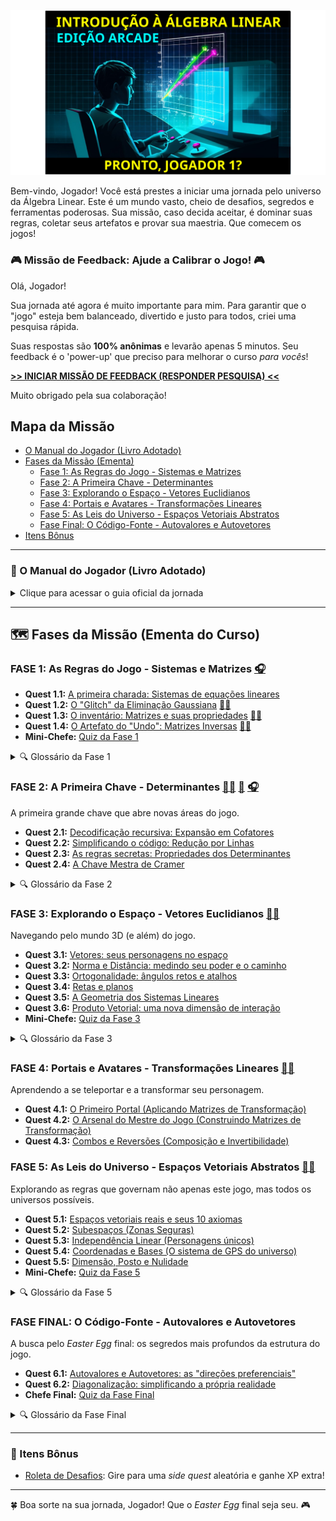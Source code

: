 ![Introdução à Álgebra Linear: Pronto Jogador 1?](img/title.svg)

Bem-vindo, Jogador! Você está prestes a iniciar uma jornada pelo universo da Álgebra Linear. Este é um mundo vasto, cheio de desafios, segredos e ferramentas poderosas. Sua missão, caso decida aceitar, é dominar suas regras, coletar seus artefatos e provar sua maestria. Que comecem os jogos!

### 🎮 Missão de Feedback: Ajude a Calibrar o Jogo! 🎮

Olá, Jogador!

Sua jornada até agora é muito importante para mim. Para garantir que o "jogo" esteja bem balanceado, divertido e justo para todos, criei uma pesquisa rápida.

Suas respostas são **100% anônimas** e levarão apenas 5 minutos. Seu feedback é o 'power-up' que preciso para melhorar o curso *para vocês*!

[**>> INICIAR MISSÃO DE FEEDBACK (RESPONDER PESQUISA) <<**](https://docs.google.com/forms/d/e/1FAIpQLSd7dUipQLSd7dUipQLabz1EziTpv5VrTHZu0hu50yHQTzOGxs_82DjpqvA/viewform)

Muito obrigado pela sua colaboração!

## Mapa da Missão

- [O Manual do Jogador (Livro Adotado)](#-o-manual-do-jogador-livro-adotado)
- [Fases da Missão (Ementa)](#-fases-da-missão-ementa-do-curso)
  - [Fase 1: As Regras do Jogo - Sistemas e Matrizes](#fase-1-as-regras-do-jogo---sistemas-e-matrizes)
  - [Fase 2: A Primeira Chave - Determinantes](#fase-2-a-primeira-chave---determinantes)
  - [Fase 3: Explorando o Espaço - Vetores Euclidianos](#fase-3-explorando-o-espaço---vetores-euclidianos)
  - [Fase 4: Portais e Avatares - Transformações Lineares](#fase-4-portais-e-avatares---transformações-lineares)
  - [Fase 5: As Leis do Universo - Espaços Vetoriais Abstratos](#fase-5-as-leis-do-universo---espaços-vetoriais-abstratos)
  - [Fase Final: O Código-Fonte - Autovalores e Autovetores](#fase-final-o-código-fonte---autovalores-e-autovetores)
- [Itens Bônus](#-itens-bônus)

---

### 📖 O Manual do Jogador (Livro Adotado)
<details>
  <summary>Clique para acessar o guia oficial da jornada</summary>

  O guia essencial para todo Jogador neste universo é:

  **"Álgebra Linear com Aplicações"** de Howard Anton

  - 📢 **Atenção, Jogadores!** 📢
  - 📖 **LEITURA OBRIGATÓRIA** do manual! 🔍
  - 🎓 Em nossas sessões (aulas), vamos focar nas *quests* mais complexas.
  - 🏠 Outros portais de conhecimento importantes devem ser explorados individualmente no manual.
</details>

---

## 🗺️ Fases da Missão (Ementa do Curso)

### FASE 1: As Regras do Jogo - Sistemas e Matrizes [🎧](https://oangelo.github.io/Introducao-a-Algebra-Linear/audio/matrizes_sistemas_bill.mp3)

- **Quest 1.1:** [A primeira charada: Sistemas de equações lineares](https://oangelo.github.io/Introducao-a-Algebra-Linear/exercicios/capitulo-1/sistemas-lineares.html)
- **Quest 1.2:** [O "Glitch" da Eliminação Gaussiana](https://oangelo.github.io/Introducao-a-Algebra-Linear/exercicios/capitulo-1/eliminacao-gaussiana.html) [👨‍🏫](https://oangelo.github.io/Introducao-a-Algebra-Linear/slide-decks/eliminacao_gaussiana.html)
- **Quest 1.3:** [O inventário: Matrizes e suas propriedades](https://oangelo.github.io/Introducao-a-Algebra-Linear/exercicios/capitulo-1/propriedades-matriciais.html) [👨‍🏫](https://oangelo.github.io/Introducao-a-Algebra-Linear/slide-decks/propriedades.html)
- **Quest 1.4:** [O Artefato do "Undo": Matrizes Inversas](https://oangelo.github.io/Introducao-a-Algebra-Linear/exercicios/capitulo-1/matrizes-inversas.html) [👨‍🏫](https://oangelo.github.io/Introducao-a-Algebra-Linear/slide-decks/inversas.html)
- **Mini-Chefe:** [Quiz da Fase 1](quiz/matrizes_e_sitemas.md)

<details><summary>🔍 Glossário da Fase 1</summary>

* **Sistema Linear:** Um conjunto de *puzzles* lineares com as mesmas incógnitas.
* **Matriz:** O "grid" do jogo, onde os dados (elementos) são organizados.
* **Vetor:** Uma linha ou coluna do grid. Um personagem unidimensional.
* **Matriz Aumentada:** O mapa do *puzzle*, mostrando os coeficientes e os resultados.
* **Operações Elementares:** Os movimentos básicos permitidos para resolver o mapa sem quebrar o jogo.
* **Forma Escalonada / Reduzida:** O mapa do *puzzle* simplificado, revelando o caminho para a solução.
* **Matriz Inversa:** O "Ctrl+Z" do jogo. Desfaz a transformação de uma matriz.
</details>

### FASE 2: A Primeira Chave - Determinantes [👨‍🏫](https://oangelo.github.io/Introducao-a-Algebra-Linear/slide-decks/determinante.html) [📝](quiz/determinantes.md) [🎧](https://oangelo.github.io/Introducao-a-Algebra-Linear/audio/determinants_bill.mp3)
A primeira grande chave que abre novas áreas do jogo.

- **Quest 2.1:** [Decodificação recursiva: Expansão em Cofatores](https://oangelo.github.io/Introducao-a-Algebra-Linear/exercicios/capitulo-2/determinantes-cofatores.html)
- **Quest 2.2:** [Simplificando o código: Redução por Linhas](https://oangelo.github.io/Introducao-a-Algebra-Linear/exercicios/capitulo-2/determinantes-reducao.html)
- **Quest 2.3:** [As regras secretas: Propriedades dos Determinantes](https://oangelo.github.io/Introducao-a-Algebra-Linear/exercicios/capitulo-2/propriedades-determinantes.html)
- **Quest 2.4:** [A Chave Mestra de Cramer](https://oangelo.github.io/Introducao-a-Algebra-Linear/exercicios/capitulo-2/regra-cramer.html)

<details><summary>🔍 Glossário da Fase 2</summary>

* **Determinante:** A "assinatura digital" de uma matriz quadrada. Um número que revela seus segredos.
* **Menor / Cofator:** Peças do *puzzle* para calcular o determinante.
* **Adjunta:** Uma matriz especial construída a partir dos cofatores.
* **Regra de Cramer:** Uma "fórmula mágica" que usa a Primeira Chave para resolver sistemas.
</details>

### FASE 3: Explorando o Espaço - Vetores Euclidianos [👨‍🏫](https://oangelo.github.io/Introducao-a-Algebra-Linear/slide-decks/espacos-vetoriais-euclidianos.html)
Navegando pelo mundo 3D (e além) do jogo.

- **Quest 3.1:** [Vetores: seus personagens no espaço](https://oangelo.github.io/Introducao-a-Algebra-Linear/exercicios/capitulo-3/vetores.html)
- **Quest 3.2:** [Norma e Distância: medindo seu poder e o caminho](https://oangelo.github.io/Introducao-a-Algebra-Linear/exercicios/capitulo-3/norma-e-distancia.html)
- **Quest 3.3:** [Ortogonalidade: ângulos retos e atalhos](https://oangelo.github.io/Introducao-a-Algebra-Linear/exercicios/capitulo-3/ortogonalidade.html)
- **Quest 3.4:** [Retas e planos](https://oangelo.github.io/Introducao-a-Algebra-Linear/exercicios/capitulo-3/retas-e-planos.html)
- **Quest 3.5:** [A Geometria dos Sistemas Lineares](https://oangelo.github.io/Introducao-a-Algebra-Linear/exercicios/capitulo-3/geometria-sistemas-lineares.html)
- **Quest 3.6:** [Produto Vetorial: uma nova dimensão de interação](https://oangelo.github.io/Introducao-a-Algebra-Linear/exercicios/capitulo-3/produto-vetorial.html)
- **Mini-Chefe:** [Quiz da Fase 3](quiz/ga.md)

<details><summary>🔍 Glossário da Fase 3</summary>
(Seu glossário atual já está excelente e se encaixa perfeitamente aqui)
</details>

### FASE 4: Portais e Avatares - Transformações Lineares [👨‍🏫](https://oangelo.github.io/Introducao-a-Algebra-Linear/slide-decks/transformacoes.html)
Aprendendo a se teleportar e a transformar seu personagem.

- **Quest 4.1:** [O Primeiro Portal (Aplicando Matrizes de Transformação)](https://oangelo.github.io/Introducao-a-Algebra-Linear/exercicios/capitulo-4/aplicando.html)
- **Quest 4.2:** [O Arsenal do Mestre do Jogo (Construindo Matrizes de Transformação)](https://oangelo.github.io/Introducao-a-Algebra-Linear/exercicios/capitulo-4/transformacoes-lineares.html)
- **Quest 4.3:** [Combos e Reversões (Composição e Invertibilidade)](https://oangelo.github.io/Introducao-a-Algebra-Linear/exercicios/capitulo-4/combos-e-reversoes.html)

### FASE 5: As Leis do Universo - Espaços Vetoriais Abstratos [👨‍🏫](https://oangelo.github.io/Introducao-a-Algebra-Linear/slide-decks/espacos.html)
Explorando as regras que governam não apenas este jogo, mas todos os universos possíveis.

- **Quest 5.1:** [Espaços vetoriais reais e seus 10 axiomas](https://oangelo.github.io/Introducao-a-Algebra-Linear/exercicios/capitulo-5/espacos-vetoriais-reais.html)
- **Quest 5.2:** [Subespaços (Zonas Seguras)](https://oangelo.github.io/Introducao-a-Algebra-Linear/exercicios/capitulo-5/subespacos.html)
- **Quest 5.3:** [Independência Linear (Personagens únicos)](https://oangelo.github.io/Introducao-a-Algebra-Linear/exercicios/capitulo-5/independencia-linear.html)
- **Quest 5.4:** [Coordenadas e Bases (O sistema de GPS do universo)](https://oangelo.github.io/Introducao-a-Algebra-Linear/exercicios/capitulo-5/coordenadas-e-bases.html)
- **Quest 5.5:** [Dimensão, Posto e Nulidade](https://oangelo.github.io/Introducao-a-Algebra-Linear/exercicios/capitulo-5/dimenso-posto-nulidade.html)
- **Mini-Chefe:** [Quiz da Fase 5](quiz/espaco_linear.md)

<details><summary>🔍 Glossário da Fase 5</summary>
(Seu glossário atual já está excelente)
</details>

### FASE FINAL: O Código-Fonte - Autovalores e Autovetores
A busca pelo *Easter Egg* final: os segredos mais profundos da estrutura do jogo.

- **Quest 6.1:** [Autovalores e Autovetores: as "direções preferenciais"](https://oangelo.github.io/Introducao-a-Algebra-Linear/exercicios/capitulo-6/autovalores-e-autovetores.html)
- **Quest 6.2:** [Diagonalização: simplificando a própria realidade](https://oangelo.github.io/Introducao-a-Algebra-Linear/exercicios/capitulo-6/diagonalizacao.html)
- **Chefe Final:** [Quiz da Fase Final](quiz/auto_valores_vetores.md)

<details><summary>🔍 Glossário da Fase Final</summary>
(Seu glossário atual já está excelente)
</details>

---

### 🎲 Itens Bônus
- [Roleta de Desafios](https://oangelo.github.io/Introducao-a-Algebra-Linear/roleta.html): Gire para uma *side quest* aleatória e ganhe XP extra!

---

🍀 Boa sorte na sua jornada, Jogador! Que o *Easter Egg* final seja seu. 🎮
